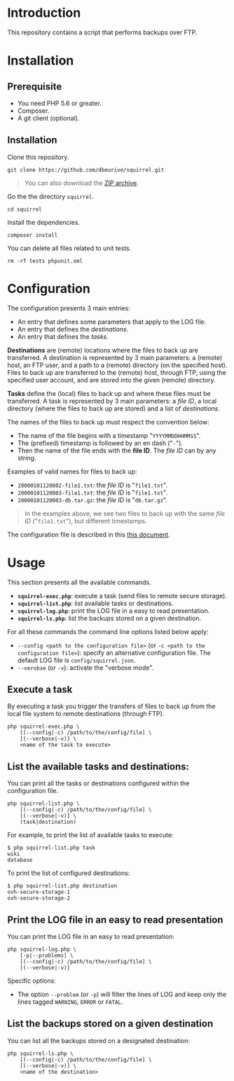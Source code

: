 # Introduction

This repository contains a script that performs backups over FTP.

# Installation

## Prerequisite

* You need PHP 5.6 or greater.
* Composer.
* A git client (optional).

## Installation

Clone this repository.

    git clone https://github.com/dbeurive/squirrel.git
    
> You can also download the [ZIP archive](https://github.com/dbeurive/squirrel/archive/master.zip).

Go the the directory `squirrel`.

    cd squirrel 

Install the dependencies.

    composer install
    
You can delete all files related to unit tests.

    rm -rf tests phpunit.xml

# Configuration

The configuration presents 3 main entries:

* An entry that defines some parameters that apply to the LOG file.
* An entry that defines the _destinations_.
* An entry that defines the _tasks_.

**Destinations** are (remote) locations where the files to back up are transferred.
A destination is represented by 3 main parameters: a (remote) host, an FTP user, and a path to a (remote) directory (on the specified host).
Files to back up are transferred to the (remote) host, through FTP, using the specified user account, and are stored into
the given (remote) directory.

**Tasks** define the (local) files to back up and where these files must be transferred.
A task is represented by 3 main parameters: a _file ID_, a local directory (where the files to back up are stored)
and a list of _destinations_.

The names of the files to back up must respect the convention below:

* The name of the file begins with a timestamp "`YYYYMMDDHHMMSS`".
* The (prefixed) timestamp is followed by an en dash ("`-`").
* Then the name of the file ends with the **file ID**. The _file ID_ can by any string.

Examples of valid names for files to back up:

* `20000101120002-file1.txt`: the _file ID_ is "`file1.txt`".
* `20000101120003-file1.txt`: the _file ID_ is "`file1.txt`".
* `20000101120003-db.tar.gz`: the _file ID_ is "`db.tar.gz`".

> In the examples above, we see two files to back up with the same _file ID_ ("`file1.txt`"), but different timestamps.

The configuration file is described in this [this document](config/README.md).

# Usage

This section presents all the available commands.

* **`squirrel-exec.php`**: execute a task (send files to remote secure storage).
* **`squirrel-list.php`**: list available tasks or destinations.
* **`squirrel-log.php`**: print the LOG file in a easy to read presentation.
* **`squirrel-ls.php`**: list the backups stored on a given destination.

For all these commands the command line options listed below apply:

* `--config <path to the configuration file>` (or `-c <path to the configuration file>`): specify an alternative configuration file.
  The default LOG file is `config/squirrel.json`.
* `--verobse` (or `-v`): activate the "verbose mode".

## Execute a task

By executing a task you trigger the transfers of files to back up from the local file system to remote destinations
(through FTP).

    php squirrel-exec.php \
        [(--config|-c) /path/to/the/config/file] \
        [(--verbose|-v)] \
        <name of the task to execute>

## List the available tasks and destinations:
    
You can print all the tasks or destinations configured within the configuration file.
    
    php squirrel-list.php \
        [(--config|-c) /path/to/the/config/file] \
        [(--verbose|-v)] \
        (task|destination)
        
For example, to print the list of available tasks to execute:

    $ php squirrel-list.php task
    wiki
    database
    
To print the list of configured destinations:

    $ php squirrel-list.php destination
    ovh-secure-storage-1
    ovh-secure-storage-2

## Print the LOG file in an easy to read presentation 
    
You can print the LOG file in an easy to read presentation: 
        
    php squirrel-log.php \
        [-p|--problems] \
        [(--config|-c) /path/to/the/config/file] \
        [(--verbose|-v)]

Specific options:
    
* The option `--problem` (or `-p`) will filter the lines of LOG and keep only the lines tagged `WARNING`, `ERROR` or `FATAL`.

## List the backups stored on a given destination

You can list all the backups stored on a designated destination:

    php squirrel-ls.php \
        [(--config|-c) /path/to/the/config/file] \
        [(--verbose|-v)] \
        <name of the destination>        


